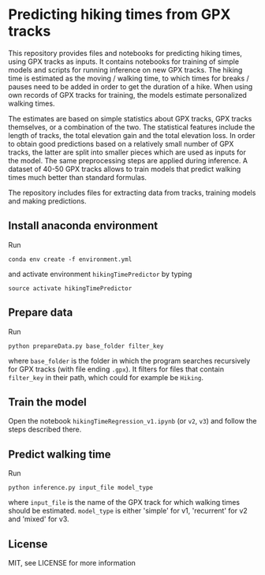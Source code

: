 # Predicting hiking times from GPX tracks

This repository provides files and notebooks for predicting hiking times, using GPX tracks as inputs. It contains notebooks for training of simple models and scripts for running inference on new GPX tracks. The hiking time is estimated as the moving / walking time, to which times for breaks / pauses need to be added in order to get the duration of a hike. When using own records of GPX tracks for training, the models estimate personalized walking times.

The estimates are based on simple statistics about GPX tracks, GPX tracks themselves, or a combination of the two. The statistical features include the length of tracks, the total elevation gain and the total elevation loss. In order to obtain good predictions based on a relatively small number of GPX tracks, the latter are split into smaller pieces which are used as inputs for the model. The same preprocessing steps are applied during inference. A dataset of 40-50 GPX tracks allows to train models that predict walking times much better than standard formulas.

The repository includes files for extracting data from tracks, training models and making predictions.

## Install anaconda environment
Run

`conda env create -f environment.yml`

and activate environment `hikingTimePredictor` by typing

`source activate hikingTimePredictor`

## Prepare data
Run

`python prepareData.py base_folder filter_key`

where `base_folder` is the folder in which the program searches recursively 
for GPX tracks (with file ending `.gpx`). It filters for files that contain
`filter_key` in their path, which could for example be `Hiking`.

## Train the model
Open the notebook `hikingTimeRegression_v1.ipynb` (or `v2`, `v3`) and follow the steps described there.

## Predict walking time
Run

`python inference.py input_file model_type`

where `input_file` is the name of the GPX track for which walking times should be estimated. `model_type` is either 'simple' for v1, 'recurrent' for v2 and 'mixed' for v3.

## License

MIT, see LICENSE for more information
